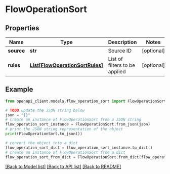 # FlowOperationSort


## Properties

Name | Type | Description | Notes
------------ | ------------- | ------------- | -------------
**source** | **str** | Source ID | [optional] 
**rules** | [**List[FlowOperationSortRules]**](FlowOperationSortRules.md) | List of filters to be applied | [optional] 

## Example

```python
from openapi_client.models.flow_operation_sort import FlowOperationSort

# TODO update the JSON string below
json = "{}"
# create an instance of FlowOperationSort from a JSON string
flow_operation_sort_instance = FlowOperationSort.from_json(json)
# print the JSON string representation of the object
print(FlowOperationSort.to_json())

# convert the object into a dict
flow_operation_sort_dict = flow_operation_sort_instance.to_dict()
# create an instance of FlowOperationSort from a dict
flow_operation_sort_from_dict = FlowOperationSort.from_dict(flow_operation_sort_dict)
```
[[Back to Model list]](../README.md#documentation-for-models) [[Back to API list]](../README.md#documentation-for-api-endpoints) [[Back to README]](../README.md)


